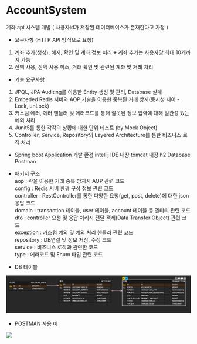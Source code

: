 # AccountSystem
 
계좌 api 시스템 개발
( 사용자id가 저장된 데이터베이스가 존재한다고 가정 )

- 요구사항 (HTTP API 방식으로 요청)
1. 계좌 추가(생성), 해지, 확인 및 계좌 정보 처리 
※ 계좌 추가는 사용자당 최대 10개까지 가능
2. 잔액 사용, 잔액 사용 취소, 거래 확인 및 관련된 계좌 및 거래 처리 

- 기술 요구사항
1. JPQL, JPA Auditing를 이용한 Entity 생성 및 관리, Database 설계
2. Embeded Redis 서버와 AOP 기술을 이용한 중복된 거래 방지(동시성 제어 - Lock, unLock)
3. 커스텀 에러, 에러 핸들러 및 에러코드를 통해 잘못된 정보 입력에 대해 일관성 있는 예외 처리
4. Junit5를 통한 각각의 상황에 대한 단위 테스트 (by Mock Object)
5. Controller, Service, Repository의 Layered Architecture를 통한 비즈니스 로직 처리

- Spring boot Application 개발 환경
intellij IDE
내장 tomcat
내장 h2 Database
Postman

- 패키지 구조 <br>
aop : 락을 이용한 거래 중복 방지시 AOP 관련 코드 <br>
config : Redis 서버 환경 구성 정보 관련 코드 <br>
controller : RestController를 통한 다양한 요청(get, post, delete)에 대한 json 응답 코드 <br>
domain : transaction 테이블, user 테이블, account 테이블 등 엔티티 관련 코드 <br>
dto : controller 요청 및 응답 처리시 전달 객제(Data Transfer Object) 관련 코드 <br>
exception : 커스텀 예외 및 예외 처리 핸들러 관련 코드 <br>
repository : DB연결 및 정보 저장, 수정 코드 <br>
service : 비즈니스 로직과 관련한 코드 <br>
type : 에러코드 및 Enum 타입 관련 코드 <br>

- DB 테이블 <br>
<img src = "DB_capture.png">
<br>

- POSTMAN 사용 예 <br>
<img src = "use_cas_1.png">
<br>

